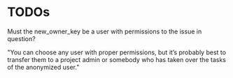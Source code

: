 # TODOs

Must the new_owner_key be a user with permissions to the issue in question?

"You can choose any user with proper permissions, but it’s probably best to transfer 
them to a project admin or somebody who has taken over the tasks of the anonymized user."



